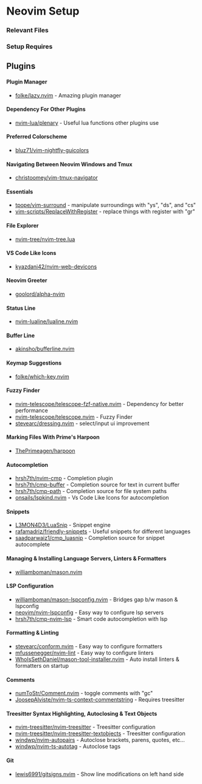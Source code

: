 # Neovim Setup

### Relevant Files

### Setup Requires

## Plugins

#### Plugin Manager

- [folke/lazy.nvim](https://github.com/folke/lazy.nvim) - Amazing plugin manager

#### Dependency For Other Plugins

- [nvim-lua/plenary](https://github.com/nvim-lua/plenary.nvim) - Useful lua functions other plugins use

#### Preferred Colorscheme

- [bluz71/vim-nightfly-guicolors](https://github.com/bluz71/vim-nightfly-guicolors)

#### Navigating Between Neovim Windows and Tmux

- [christoomey/vim-tmux-navigator](https://github.com/christoomey/vim-tmux-navigator)

#### Essentials

- [tpope/vim-surround](https://github.com/tpope/vim-surround) - manipulate surroundings with "ys", "ds", and "cs"
- [vim-scripts/ReplaceWithRegister](https://github.com/vim-scripts/ReplaceWithRegister) - replace things with register with "gr"

#### File Explorer

- [nvim-tree/nvim-tree.lua](https://github.com/nvim-tree/nvim-tree.lua)

#### VS Code Like Icons

- [kyazdani42/nvim-web-devicons](https://github.com/kyazdani42/nvim-web-devicons)

#### Neovim Greeter

- [goolord/alpha-nvim](https://github.com/goolord/alpha-nvim)

#### Status Line

- [nvim-lualine/lualine.nvim](https://github.com/nvim-lualine/lualine.nvim)

#### Buffer Line

- [akinsho/bufferline.nvim](https://github.com/akinsho/bufferline.nvim)

#### Keymap Suggestions

- [folke/which-key.nvim](https://github.com/folke/which-key.nvim)

#### Fuzzy Finder

- [nvim-telescope/telescope-fzf-native.nvim](https://github.com/nvim-telescope/telescope-fzf-native.nvim) - Dependency for better performance
- [nvim-telescope/telescope.nvim](https://github.com/nvim-telescope/telescope.nvim) - Fuzzy Finder
- [stevearc/dressing.nvim](https://github.com/stevearc/dressing.nvim) - select/input ui improvement

#### Marking Files With Prime's Harpoon

- [ThePrimeagen/harpoon](https://github.com/ThePrimeagen/harpoon)

#### Autocompletion

- [hrsh7th/nvim-cmp](https://github.com/hrsh7th/nvim-cmp) - Completion plugin
- [hrsh7th/cmp-buffer](https://github.com/hrsh7th/cmp-buffer) - Completion source for text in current buffer
- [hrsh7th/cmp-path](https://github.com/hrsh7th/cmp-path) - Completion source for file system paths
- [onsails/lspkind.nvim](https://github.com/onsails/lspkind.nvim) - Vs Code Like Icons for autocompletion

#### Snippets

- [L3MON4D3/LuaSnip](https://github.com/L3MON4D3/LuaSnip) - Snippet engine
- [rafamadriz/friendly-snippets](https://github.com/rafamadriz/friendly-snippets) - Useful snippets for different languages
- [saadparwaiz1/cmp_luasnip](https://github.com/saadparwaiz1/cmp_luasnip) - Completion source for snippet autocomplete

#### Managing & Installing Language Servers, Linters & Formatters

- [williamboman/mason.nvim](https://github.com/williamboman/mason.nvim)

#### LSP Configuration

- [williamboman/mason-lspconfig.nvim](https://github.com/williamboman/mason-lspconfig.nvim) - Bridges gap b/w mason & lspconfig
- [neovim/nvim-lspconfig](https://github.com/neovim/nvim-lspconfig) - Easy way to configure lsp servers
- [hrsh7th/cmp-nvim-lsp](https://github.com/hrsh7th/cmp-nvim-lsp) - Smart code autocompletion with lsp

#### Formatting & Linting

- [stevearc/conform.nvim](https://github.com/stevearc/conform.nvim) - Easy way to configure formatters
- [mfussenegger/nvim-lint](https://github.com/mfussenegger/nvim-lint) - Easy way to configure linters
- [WhoIsSethDaniel/mason-tool-installer.nvim](https://github.com/WhoIsSethDaniel/mason-tool-installer.nvim) - Auto install linters & formatters on startup

#### Comments

- [numToStr/Comment.nvim](https://github.com/numToStr/Comment.nvim) - toggle comments with "gc"
- [JoosepAlviste/nvim-ts-context-commentstring](https://github.com/JoosepAlviste/nvim-ts-context-commentstring) - Requires treesitter

#### Treesitter Syntax Highlighting, Autoclosing & Text Objects

- [nvim-treesitter/nvim-treesitter](https://github.com/nvim-treesitter/nvim-treesitter) - Treesitter configuration
- [nvim-treesitter/nvim-treesitter-textobjects](https://github.com/nvim-treesitter/nvim-treesitter-textobjects) - Treesitter configuration
- [windwp/nvim-autopairs](https://github.com/windwp/nvim-autopairs) - Autoclose brackets, parens, quotes, etc...
- [windwp/nvim-ts-autotag](https://github.com/windwp/nvim-ts-autotag) - Autoclose tags

#### Git

- [lewis6991/gitsigns.nvim](https://github.com/lewis6991/gitsigns.nvim) - Show line modifications on left hand side
